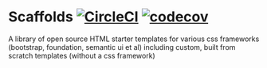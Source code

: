 # Scaffolds [![CircleCI](https://circleci.com/gh/Scaffolds/scaffolds.svg?style=shield)](https://circleci.com/gh/Scaffolds/scaffolds) [![codecov](https://codecov.io/gh/Scaffolds/scaffolds/branch/master/graph/badge.svg)](https://codecov.io/gh/Scaffolds/scaffolds)

A library of open source HTML starter templates for various css frameworks (bootstrap, foundation, semantic ui et al) including custom, built from scratch templates (without a css framework)
